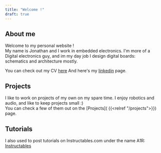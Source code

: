 ```yaml
---
title: "Welcome !"
draft: true
---
```


About me
--------

Welcome to my personal website !  
My name is Jonathan and I work in embedded electronics.
I'm more of a Digital electronics guy, and im my day job I design digital boards: schematics and architecture mostly.

You can check out my CV [here](/cv_rico_jonathan_en.pdf)
And here's my [linkedin](https://www.linkedin.com/in/jonathan-rico-marc/) page.


Projects
--------

I like to work on projects of my own on my spare time. I enjoy robotics and audio, and like to keep projects small :)  
You can check a few of them out on the [Projects]( {{<relref "/projects">}}) page.

Tutorials
---------

I also used to post tutorials on Instructables.com under the name A1R: [Instructables](https://instructables.com/member/a1r/)
